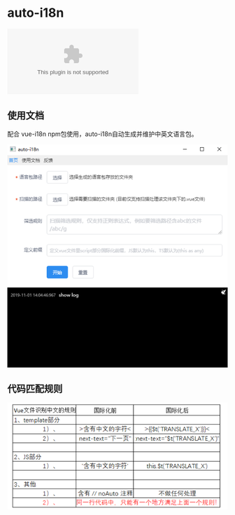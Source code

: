 # auto-i18n

![点我下载 auto-i18n 安装包](https://github.com/adoer/auto-i18n/blob/master/dist/auto-i18n%20Setup%201.0.0.exe)


## 使用文档
配合 vue-i18n npm包使用，auto-i18n自动生成并维护中英文语言包。

![](https://github.com/adoer/auto-i18n/blob/master/src/images/1.png)

## 代码匹配规则

![](https://github.com/adoer/auto-i18n/blob/master/src/images/2.png)
